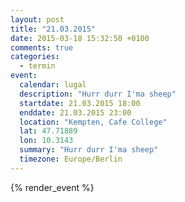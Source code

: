 ```yaml
---
layout: post
title: "21.03.2015"
date: 2015-03-18 15:32:50 +0100
comments: true
categories:
  - termin
event:
  calendar: lugal
  description: "Hurr durr I'ma sheep"
  startdate: 21.03.2015 18:00
  enddate: 21.03.2015 23:00
  location: "Kempten, Cafe College"
  lat: 47.71889
  lon: 10.3143
  summary: "Hurr durr I'ma sheep"
  timezone: Europe/Berlin
---
```


{% render_event %}
